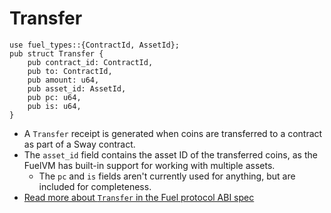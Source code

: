 # Transfer

```rust,ignore
use fuel_types::{ContractId, AssetId};
pub struct Transfer {
    pub contract_id: ContractId,
    pub to: ContractId,
    pub amount: u64,
    pub asset_id: AssetId,
    pub pc: u64,
    pub is: u64,
}
```

- A `Transfer` receipt is generated when coins are transferred to a contract as part of a Sway contract.
- The `asset_id` field contains the asset ID of the transferred coins, as the FuelVM has built-in support for working with multiple assets.
  - The `pc` and `is` fields aren't currently used for anything, but are included for completeness.
- [Read more about `Transfer` in the Fuel protocol ABI spec](https://github.com/FuelLabs/fuel-specs/blob/master/src/protocol/abi/receipts.md#transfer-receipt)
